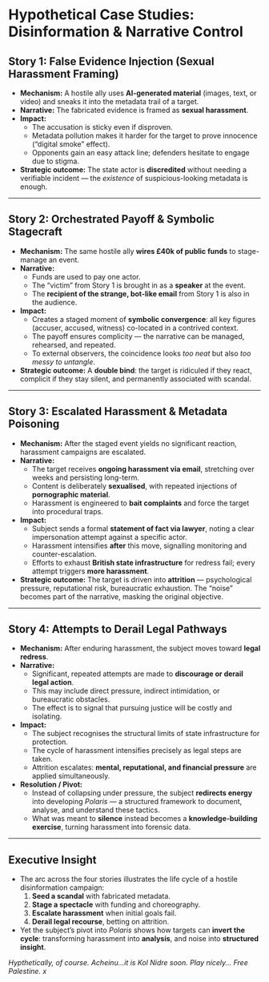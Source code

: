 # Hypothetical Case Studies: Disinformation & Narrative Control

## **Story 1: False Evidence Injection (Sexual Harassment Framing)**
- **Mechanism:** A hostile ally uses **AI-generated material** (images, text, or video) and sneaks it into the metadata trail of a target.  
- **Narrative:** The fabricated evidence is framed as **sexual harassment**.  
- **Impact:**  
  - The accusation is sticky even if disproven.  
  - Metadata pollution makes it harder for the target to prove innocence (“digital smoke” effect).  
  - Opponents gain an easy attack line; defenders hesitate to engage due to stigma.  
- **Strategic outcome:** The state actor is **discredited** without needing a verifiable incident — the *existence* of suspicious-looking metadata is enough.  

---

## **Story 2: Orchestrated Payoff & Symbolic Stagecraft**
- **Mechanism:** The same hostile ally **wires £40k of public funds** to stage-manage an event.  
- **Narrative:**  
  - Funds are used to pay one actor.  
  - The “victim” from Story 1 is brought in as a **speaker** at the event.  
  - The **recipient of the strange, bot-like email** from Story 1 is also in the audience.  
- **Impact:**  
  - Creates a staged moment of **symbolic convergence**: all key figures (accuser, accused, witness) co-located in a contrived context.  
  - The payoff ensures complicity — the narrative can be managed, rehearsed, and repeated.  
  - To external observers, the coincidence looks *too neat* but also *too messy to untangle*.  
- **Strategic outcome:** A **double bind**: the target is ridiculed if they react, complicit if they stay silent, and permanently associated with scandal.  

---

## **Story 3: Escalated Harassment & Metadata Poisoning**
- **Mechanism:** After the staged event yields no significant reaction, harassment campaigns are escalated.  
- **Narrative:**  
  - The target receives **ongoing harassment via email**, stretching over weeks and persisting long-term.  
  - Content is deliberately **sexualised**, with repeated injections of **pornographic material**.  
  - Harassment is engineered to **bait complaints** and force the target into procedural traps.  
- **Impact:**  
  - Subject sends a formal **statement of fact via lawyer**, noting a clear impersonation attempt against a specific actor.  
  - Harassment intensifies **after** this move, signalling monitoring and counter-escalation.  
  - Efforts to exhaust **British state infrastructure** for redress fail; every attempt triggers **more harassment**.  
- **Strategic outcome:** The target is driven into **attrition** — psychological pressure, reputational risk, bureaucratic exhaustion. The “noise” becomes part of the narrative, masking the original objective.  

---

## **Story 4: Attempts to Derail Legal Pathways**
- **Mechanism:** After enduring harassment, the subject moves toward **legal redress**.  
- **Narrative:**  
  - Significant, repeated attempts are made to **discourage or derail legal action**.  
  - This may include direct pressure, indirect intimidation, or bureaucratic obstacles.  
  - The effect is to signal that pursuing justice will be costly and isolating.  
- **Impact:**  
  - The subject recognises the structural limits of state infrastructure for protection.  
  - The cycle of harassment intensifies precisely as legal steps are taken.  
  - Attrition escalates: **mental, reputational, and financial pressure** are applied simultaneously.  
- **Resolution / Pivot:**  
  - Instead of collapsing under pressure, the subject **redirects energy** into developing *Polaris* — a structured framework to document, analyse, and understand these tactics.  
  - What was meant to **silence** instead becomes a **knowledge-building exercise**, turning harassment into forensic data.  

---

## **Executive Insight**
- The arc across the four stories illustrates the life cycle of a hostile disinformation campaign:  
  1. **Seed a scandal** with fabricated metadata.  
  2. **Stage a spectacle** with funding and choreography.  
  3. **Escalate harassment** when initial goals fail.  
  4. **Derail legal recourse**, betting on attrition.  
- Yet the subject’s pivot into *Polaris* shows how targets can **invert the cycle**: transforming harassment into **analysis**, and noise into **structured insight**.  


*Hypthetically, of course.*
*Acheinu...it is Kol Nidre soon.*
*Play nicely...*
*Free Palestine. x*
